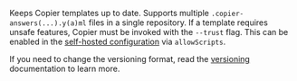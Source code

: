 Keeps Copier templates up to date.
Supports multiple `.copier-answers(...).y(a)ml` files in a single repository.
If a template requires unsafe features, Copier must be invoked with the `--trust` flag.
This can be enabled in the [self-hosted configuration](../../../self-hosted-configuration.md) via `allowScripts`.

If you need to change the versioning format, read the [versioning](../../versioning/index.md) documentation to learn more.
